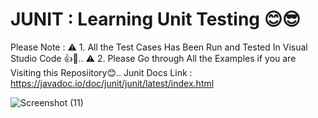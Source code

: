 # JUNIT : Learning Unit Testing 😊😎

 Please Note : ⚠️ 1. All the Test Cases Has Been Run and Tested In Visual Studio Code 👍🥂..
               ⚠️ 2. Please Go through All the Examples if you are Visiting this Reposiitory😊..
 Junit Docs Link : https://javadoc.io/doc/junit/junit/latest/index.html
 
![Screenshot (11)](https://github.com/user-attachments/assets/fa940d83-e83a-4348-b994-b7e429cdd840)
